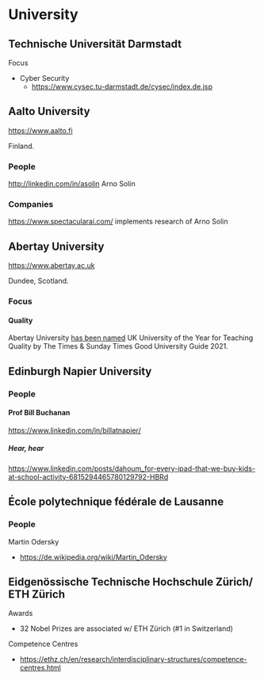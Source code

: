 # University

## Technische Universität Darmstadt

Focus

* Cyber Security
  * https://www.cysec.tu-darmstadt.de/cysec/index.de.jsp

## Aalto University

https://www.aalto.fi

Finland.

### People

http://linkedin.com/in/asolin Arno Solin

### Companies

https://www.spectacularai.com/ implements research of Arno Solin

## Abertay University

https://www.abertay.ac.uk

Dundee, Scotland.

### Focus

#### Quality

Abertay University [has been named](https://www.abertay.ac.uk/news/2020/abertay-named-uk-university-of-the-year-for-teaching-quality/) UK University of the Year for Teaching Quality by The Times & Sunday Times Good University Guide 2021.

## Edinburgh Napier University

### People

#### Prof Bill Buchanan

https://www.linkedin.com/in/billatnapier/

##### Hear, hear

https://www.linkedin.com/posts/dahoum_for-every-ipad-that-we-buy-kids-at-school-activity-6815294465780129792-HBRd

## École polytechnique fédérale de Lausanne

### People

Martin Odersky

* https://de.wikipedia.org/wiki/Martin_Odersky

## Eidgenössische Technische Hochschule Zürich/ ETH Zürich

Awards

* 32 Nobel Prizes are associated w/ ETH Zürich (#1 in Switzerland)

Competence Centres

* https://ethz.ch/en/research/interdisciplinary-structures/competence-centres.html 

